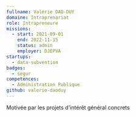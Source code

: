 ```yaml
---
fullname: Valérie DAO-DUY
domaine: Intraprenariat
role: Intrapreneure
missions:
  - start: 2021-09-01
    end: 2022-11-15
    status: admin
    employer: DJEPVA
startups:
  - data-subvention
badges:
  - segur
competences:
  - Administration Publique
github: valerie-daoduy
---
```

Motivée par les projets d'intérêt général concrets
